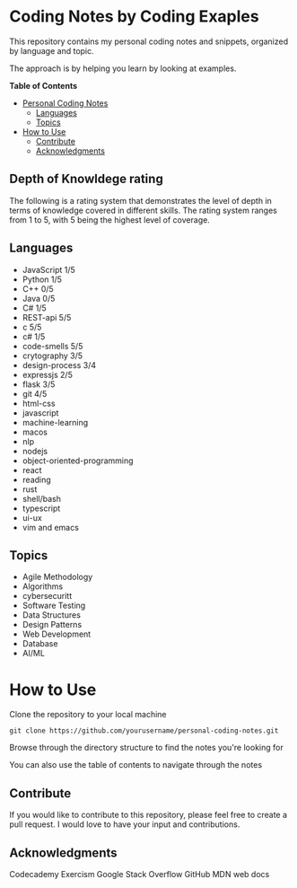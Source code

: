 # Coding Notes by Coding Exaples


This repository contains my personal coding notes and snippets, organized by language and topic.

The approach is by helping you learn by looking at examples.

<!-- markdown-toc start - Don't edit this section. Run M-x markdown-toc-refresh-toc -->
**Table of Contents**

- [Personal Coding Notes](#personal-coding-notes)
    - [Languages](#languages)
    - [Topics](#topics)
- [How to Use](#how-to-use)
    - [Contribute](#contribute)
    - [Acknowledgments](#acknowledgments)

<!-- markdown-toc end -->

## Depth of Knowldege rating
The following is a rating system that demonstrates the level of depth in terms of knowledge covered in different skills. The rating system ranges from 1 to 5, with 5 being the highest level of coverage.

## Languages
* JavaScript 1/5
* Python 1/5
* C++ 0/5
* Java 0/5
* C# 1/5
* REST-api 5/5
* c 5/5
* c# 1/5
* code-smells 5/5
* crytography 3/5
* design-process 3/4
* expressjs 2/5
* flask 3/5
* git 4/5
* html-css
* javascript
* machine-learning
* macos
* nlp
* nodejs
* object-oriented-programming
* react
* reading
* rust
* shell/bash
* typescript
* ui-ux
* vim and emacs

## Topics
* Agile Methodology
* Algorithms
* cybersecuritt
* Software Testing
* Data Structures
* Design Patterns
* Web Development
* Database
* AI/ML

# How to Use
Clone the repository to your local machine
```shell
git clone https://github.com/yourusername/personal-coding-notes.git
```

Browse through the directory structure to find the notes you're looking for

You can also use the table of contents to navigate through the notes

## Contribute
If you would like to contribute to this repository, please feel free to create a pull request. I would love to have your input and contributions.

## Acknowledgments
Codecademy
Exercism
Google
Stack Overflow
GitHub
MDN web docs
